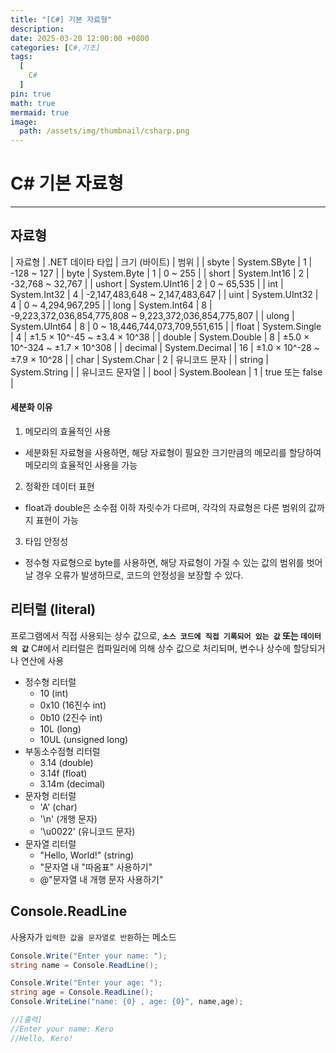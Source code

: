 ```yaml
---
title: "[C#] 기본 자료형"
description: 
date: 2025-03-20 12:00:00 +0800
categories: [C#,기초]
tags:
  [
    C#
  ]
pin: true
math: true
mermaid: true
image:
  path: /assets/img/thumbnail/csharp.png
---
```


# C# 기본 자료형

--- 

## 자료형

| 자료형 | .NET 데이타 타입 | 크기 (바이트) | 범위 |
| sbyte | System.SByte | 1 | -128 ~ 127 |
| byte | System.Byte | 1 | 0 ~ 255 |
| short | System.Int16 | 2 | -32,768 ~ 32,767 |
| ushort | System.UInt16 | 2 | 0 ~ 65,535 |
| int | System.Int32 | 4 | -2,147,483,648 ~ 2,147,483,647 |
| uint | System.UInt32 | 4 | 0 ~ 4,294,967,295 |
| long | System.Int64 | 8 | -9,223,372,036,854,775,808 ~ 9,223,372,036,854,775,807 |
| ulong | System.UInt64 | 8 | 0 ~ 18,446,744,073,709,551,615 |
| float | System.Single | 4 | ±1.5 × 10^-45 ~ ±3.4 × 10^38 |
| double | System.Double | 8 | ±5.0 × 10^-324 ~ ±1.7 × 10^308 |
| decimal | System.Decimal | 16 | ±1.0 × 10^-28 ~ ±7.9 × 10^28 |
| char | System.Char | 2 | 유니코드 문자 |
| string | System.String | | 유니코드 문자열 |
| bool | System.Boolean | 1 | true 또는 false |

#### 세분화 이유 

1. 메모리의 효율적인 사용
  - 세분화된 자료형을 사용하면, 해당 자료형이 필요한 크기만큼의 메모리를 할당하여 메모리의 효율적인 사용을 가능
2. 정확한 데이터 표현
  - float과 double은 소수점 이하 자릿수가 다르며, 각각의 자료형은 다른 범위의 값까지 표현이 가능
3. 타입 안정성
  - 정수형 자료형으로 byte를 사용하면, 해당 자료형이 가질 수 있는 값의 범위를 벗어날 경우 오류가 발생하므로, 코드의 안정성을 보장할 수 있다.

## 리터럴 (literal)

프로그램에서 직접 사용되는 상수 값으로, **`소스 코드에 직접 기록되어 있는 값` 또는 `데이터의 값`**
C#에서 리터럴은 컴파일러에 의해 상수 값으로 처리되며, 변수나 상수에 할당되거나 연산에 사용

- 정수형 리터럴
    - 10 (int)
    - 0x10 (16진수 int)
    - 0b10 (2진수 int)
    - 10L (long)
    - 10UL (unsigned long)
- 부동소수점형 리터럴
    - 3.14 (double)
    - 3.14f (float)
    - 3.14m (decimal)
- 문자형 리터럴
    - 'A' (char)
    - '\n' (개행 문자)
    - '\u0022' (유니코드 문자)
- 문자열 리터럴
    - "Hello, World!" (string)
    - "문자열 내 "따옴표" 사용하기"
    - @"문자열 내 개행 문자
    사용하기"

## Console.ReadLine

사용자가 `입력한 값을 문자열로 반환`하는 메소드

```c#
Console.Write("Enter your name: ");
string name = Console.ReadLine();

Console.Write("Enter your age: ");
string age = Console.ReadLine();
Console.WriteLine("name: {0} , age: {0}", name,age);

//[출력]
//Enter your name: Kero
//Hello, Kero!
```

